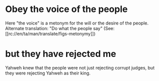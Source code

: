 # Obey the voice of the people

Here "the voice" is a metonym for the will or the desire of the people. Alternate translation: "Do what the people say" (See: [[rc://en/ta/man/translate/figs-metonymy]])

# but they have rejected me

Yahweh knew that the people were not just rejecting corrupt judges, but they were rejecting Yahweh as their king.

